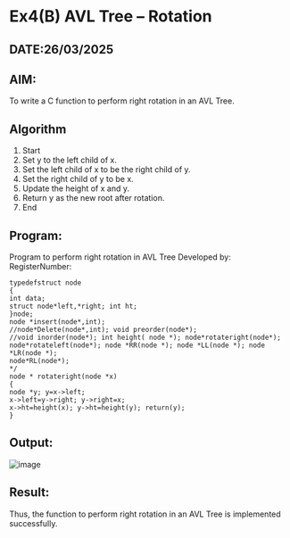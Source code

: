# Ex4(B) AVL Tree – Rotation
## DATE:26/03/2025
## AIM:
To write a C function to perform right rotation in an AVL Tree.

## Algorithm
1. Start 
2. Set y to the left child of x. 
3. Set the left child of x to be the right child of y. 
4. Set the right child of y to be x. 
5. Update the height of x and y. 
6. Return y as the new root after rotation. 
7. End  

## Program:

Program to perform right rotation in AVL Tree
Developed by: 
RegisterNumber:  

```
typedefstruct node
{
int data;
struct node*left,*right; int ht;
}node;
node *insert(node*,int);
//node*Delete(node*,int); void preorder(node*);
//void inorder(node*); int height( node *); node*rotateright(node*); node*rotateleft(node*); node *RR(node *); node *LL(node *); node *LR(node *);
node*RL(node*);
*/
node * rotateright(node *x)
{
node *y; y=x->left;
x->left=y->right; y->right=x;
x->ht=height(x); y->ht=height(y); return(y);
}
```
## Output:

![image](https://github.com/user-attachments/assets/75eef55c-47b7-4fca-bf90-3f64904bac31)


## Result:
Thus, the function to perform right rotation in an AVL Tree is implemented successfully.
